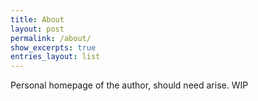 ```yaml
---
title: About
layout: post
permalink: /about/
show_excerpts: true
entries_layout: list
---
```



Personal homepage of the author, should need arise. WIP

